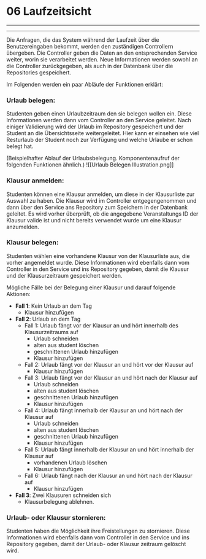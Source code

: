# 06 Laufzeitsicht

---
---

Die Anfragen, die das System während der Laufzeit über die Benutzereingaben bekommt, werden den zuständigen Controllern übergeben.
Die Controller geben die Daten an den entsprechenden Service weiter, worin sie verarbeitet werden. Neue Informationen werden sowohl an die Controller zurückgegeben, als auch in der Datenbank über die Repositories gespeichert.

Im Folgenden werden ein paar Abläufe der Funktionen erklärt:

### Urlaub belegen:
Studenten geben einen Urlaubzeitraum den sie belegen wollen ein. 
Diese Informationen werden dann vom Controller an den Service geleitet. Nach einiger Validierung wird der Urlaub im Repository gespeichert und der Student an die Übersichtsseite weitergeleitet.
Hier kann er einsehen wie viel Resturlaub der Student noch zur Verfügung und welche Urlaube er schon belegt hat.

(Beispielhafter Ablauf der Urlaubsbelegung. Komponentenaufruf der folgenden Funktionen ähnlich.)
![[Urlaub Belegen Illustration.png]]

### Klausur anmelden:
Studenten können eine Klausur anmelden, um diese in der Klausurliste zur Auswahl zu haben.
Die Klausur wird im Controller entgegengenommen und dann über den Service ans Repository zum Speichern in der Datenbank geleitet. Es wird vorher überprüft, ob die angegebene Veranstaltungs ID der Klausur valide ist und nicht bereits verwendet wurde um eine Klausur anzumelden.

### Klausur belegen:
Studenten wählen eine vorhandene Klausur von der Klausurliste aus, die vorher angemeldet wurde.
Diese Informationen wird ebenfalls dann vom Controller in den Service und ins Repository gegeben, damit die Klausur und der Klausurzeitraum gespeichert werden.

Mögliche Fälle bei der Belegung einer Klausur und darauf folgende Aktionen:

- **Fall 1**: Kein Urlaub an dem Tag  
  - Klausur hinzufügen  
- **Fall 2**: Urlaub an dem Tag  
  - Fall 1: Urlaub fängt vor der Klausur an und hört innerhalb des Klausurzeitraums auf  
      - Urlaub schneiden  
      - alten aus student löschen  
      - geschnittenen Urlaub hinzufügen  
      - Klausur hinzufügen  
  - Fall 2: Urlaub fängt vor der Klausur an und hört vor der Klausur auf  
      - Klausur hinzufügen  
  - Fall 3: Urlaub fängt vor der Klausur an und hört nach der Klausur auf  
      - Urlaub schneiden  
      - alten aus student löschen  
      - geschnittenen Urlaub hinzufügen  
      - Klausur hinzufügen  
  - Fall 4: Urlaub fängt innerhalb der Klausur an und hört nach der Klausur auf  
      - Urlaub schneiden  
      - alten aus student löschen  
      - geschnittenen Urlaub hinzufügen  
      - Klausur hinzufügen  
  - Fall 5: Urlaub fängt innerhalb der Klausur an und hört innerhalb der Klausur auf  
      - vorhandenen Urlaub löschen  
      - Klausur hinzufügen  
  - Fall 6: Urlaub fängt nach der Klausur an und hört nach der Klausur auf  
      - Klausur hinzufügen  
- **Fall 3**: Zwei Klausuren schneiden sich  
  - Klausurbelegung ablehnen.

### Urlaub- oder Klausur stornieren:
Studenten haben die Möglichkeit ihre Freistellungen zu stornieren.
Diese Informationen wird ebenfalls dann vom Controller in den Service und ins Repository gegeben, damit der Urlaub- oder Klausur zeitraum gelöscht wird.

